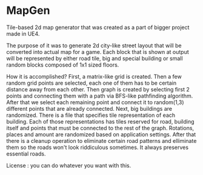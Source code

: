 # MapGen
Tile-based 2d map generator that was created as a part of bigger project made in UE4. 

The purpose of it was to generate 2d city-like street layout that will be converted into actual map for a game. Each block that is shown at output will be represented by either road tile, big and special building or small random blocks composed of 1x1 sized floors.

How it is accomplished? First, a matrix-like grid is created. Then a few random grid points are selected, each one of them has to be certain distance away from each other. Then graph is created by selecting first 2 points and connecting them with a path via BFS-like pathfinding algorithm. After that we select each remaining point and connect it to random(1,3) different points that are already connected. Next, big buildings are randomized. There is a file that specifies tile representation of each building. Each of those representations has tiles reserved for road, building itself and points that must be connected to the rest of the graph. Rotations, places and amount are randomized based on application settings. After that there is a cleanup operation to eliminate certain road patterns and elliminate them so the roads won't look riddiculous sometimes. It always preserves essential roads.

License : you can do whatever you want with this.
